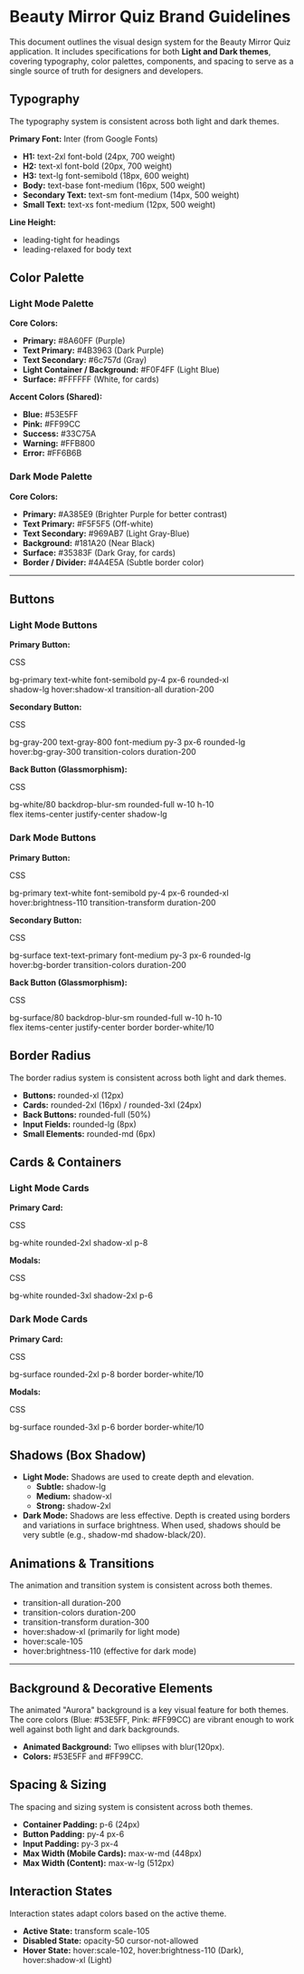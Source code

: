 # **Beauty Mirror Quiz Brand Guidelines**

This document outlines the visual design system for the Beauty Mirror Quiz application. It includes specifications for both **Light and Dark themes**, covering typography, color palettes, components, and spacing to serve as a single source of truth for designers and developers.

## **Typography**

The typography system is consistent across both light and dark themes.

**Primary Font:** Inter (from Google Fonts)

* **H1:** text-2xl font-bold (24px, 700 weight)  
* **H2:** text-xl font-bold (20px, 700 weight)  
* **H3:** text-lg font-semibold (18px, 600 weight)  
* **Body:** text-base font-medium (16px, 500 weight)  
* **Secondary Text:** text-sm font-medium (14px, 500 weight)  
* **Small Text:** text-xs font-medium (12px, 500 weight)

**Line Height:**

* leading-tight for headings  
* leading-relaxed for body text

## **Color Palette**

### **Light Mode Palette**

**Core Colors:**

* **Primary:** \#8A60FF (Purple)  
* **Text Primary:** \#4B3963 (Dark Purple)  
* **Text Secondary:** \#6c757d (Gray)  
* **Light Container / Background:** \#F0F4FF (Light Blue)  
* **Surface:** \#FFFFFF (White, for cards)

**Accent Colors (Shared):**

* **Blue:** \#53E5FF  
* **Pink:** \#FF99CC  
* **Success:** \#33C75A  
* **Warning:** \#FFB800  
* **Error:** \#FF6B6B

### **Dark Mode Palette**

**Core Colors:**

* **Primary:** \#A385E9 (Brighter Purple for better contrast)  
* **Text Primary:** \#F5F5F5 (Off-white)  
* **Text Secondary:** \#969AB7 (Light Gray-Blue)  
* **Background:** \#181A20 (Near Black)  
* **Surface:** \#35383F (Dark Gray, for cards)  
* **Border / Divider:** \#4A4E5A (Subtle border color)

---

## **Buttons**

### **Light Mode Buttons**

**Primary Button:**

CSS

bg-primary text-white font-semibold py-4 px-6 rounded-xl   
shadow-lg hover:shadow-xl transition-all duration-200

**Secondary Button:**

CSS

bg-gray-200 text-gray-800 font-medium py-3 px-6 rounded-lg   
hover:bg-gray-300 transition-colors duration-200

**Back Button (Glassmorphism):**

CSS

bg-white/80 backdrop-blur-sm rounded-full w-10 h-10  
flex items-center justify-center shadow-lg

### **Dark Mode Buttons**

**Primary Button:**

CSS

bg-primary text-white font-semibold py-4 px-6 rounded-xl   
hover:brightness-110 transition-transform duration-200

**Secondary Button:**

CSS

bg-surface text-text-primary font-medium py-3 px-6 rounded-lg   
hover:bg-border transition-colors duration-200

**Back Button (Glassmorphism):**

CSS

bg-surface/80 backdrop-blur-sm rounded-full w-10 h-10  
flex items-center justify-center border border-white/10

## **Border Radius**

The border radius system is consistent across both light and dark themes.

* **Buttons:** rounded-xl (12px)  
* **Cards:** rounded-2xl (16px) / rounded-3xl (24px)  
* **Back Buttons:** rounded-full (50%)  
* **Input Fields:** rounded-lg (8px)  
* **Small Elements:** rounded-md (6px)

## **Cards & Containers**

### **Light Mode Cards**

**Primary Card:**

CSS

bg-white rounded-2xl shadow-xl p\-8

**Modals:**

CSS

bg-white rounded-3xl shadow-2xl p\-6

### **Dark Mode Cards**

**Primary Card:**

CSS

bg-surface rounded-2xl p\-8 border border-white/10

**Modals:**

CSS

bg-surface rounded-3xl p\-6 border border-white/10

## **Shadows (Box Shadow)**

* **Light Mode:** Shadows are used to create depth and elevation.  
  * **Subtle:** shadow-lg  
  * **Medium:** shadow-xl  
  * **Strong:** shadow-2xl  
* **Dark Mode:** Shadows are less effective. Depth is created using borders and variations in surface brightness. When used, shadows should be very subtle (e.g., shadow-md shadow-black/20).

## **Animations & Transitions**

The animation and transition system is consistent across both themes.

* transition-all duration-200  
* transition-colors duration-200  
* transition-transform duration-300  
* hover:shadow-xl (primarily for light mode)  
* hover:scale-105  
* hover:brightness-110 (effective for dark mode)

---

## **Background & Decorative Elements**

The animated "Aurora" background is a key visual feature for both themes. The core colors (Blue: \#53E5FF, Pink: \#FF99CC) are vibrant enough to work well against both light and dark backgrounds.

* **Animated Background:** Two ellipses with blur(120px).  
* **Colors:** \#53E5FF and \#FF99CC.

## **Spacing & Sizing**

The spacing and sizing system is consistent across both themes.

* **Container Padding:** p-6 (24px)  
* **Button Padding:** py-4 px-6  
* **Input Padding:** py-3 px-4  
* **Max Width (Mobile Cards):** max-w-md (448px)  
* **Max Width (Content):** max-w-lg (512px)

## **Interaction States**

Interaction states adapt colors based on the active theme.

* **Active State:** transform scale-105  
* **Disabled State:** opacity-50 cursor-not-allowed  
* **Hover State:** hover:scale-102, hover:brightness-110 (Dark), hover:shadow-xl (Light)
